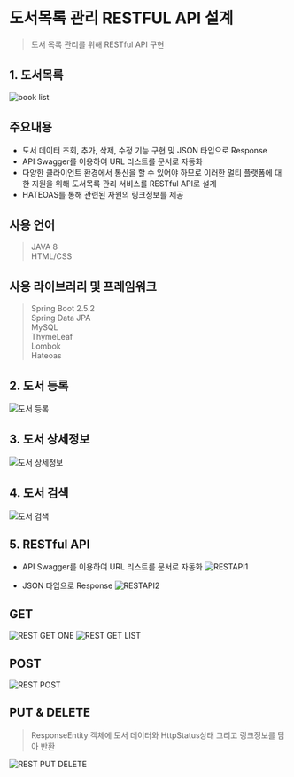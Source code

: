# 도서목록 관리 RESTFUL API 설계

> 도서 목록 관리를 위해 RESTful API 구현


## 1. 도서목록
![book list](https://user-images.githubusercontent.com/37195463/135093257-a3904c57-2628-463e-8d45-479a35555c96.png)

## 주요내용
+ 도서 데이터 조회, 추가, 삭제, 수정 기능 구현 및 JSON 타입으로 Response
+ API Swagger를 이용하여 URL 리스트를 문서로 자동화
+ 다양한 클라이언트 환경에서 통신을 할 수 있어야 하므로 이러한 멀티 플랫폼에 대한 지원을 위해 도서목록 관리 서비스를 RESTful API로 설계
+ HATEOAS를 통해 관련된 자원의 링크정보를 제공


## 사용 언어
> JAVA 8  
> HTML/CSS

## 사용 라이브러리 및 프레임워크
> Spring Boot 2.5.2  
> Spring Data JPA  
> MySQL  
> ThymeLeaf  
> Lombok  
> Hateoas  


## 2. 도서 등록
![도서 등록](https://user-images.githubusercontent.com/37195463/134950275-f42f56c9-a27f-46b1-b7a9-5ca7b3aa99d5.png)

## 3. 도서 상세정보
![도서 상세정보](https://user-images.githubusercontent.com/37195463/134950277-d7f61f23-6d2b-47bd-876c-742ce535b041.png)

## 4. 도서 검색
![도서 검색](https://user-images.githubusercontent.com/37195463/134950273-c15e85e4-f4ef-40a5-9e23-042b9c5bc427.png)

## 5. RESTful API
+ API Swagger를 이용하여 URL 리스트를 문서로 자동화
![RESTAPI1](https://user-images.githubusercontent.com/37195463/134950271-3fa0c993-945f-40b5-a356-19c2178fb4d3.png)

+ JSON 타입으로 Response
![RESTAPI2](https://user-images.githubusercontent.com/37195463/132295058-119fadf4-4682-43f2-80d7-10e258f13dd4.png)

## GET
![REST GET ONE](https://user-images.githubusercontent.com/37195463/134795714-d1b82496-cdfe-4c0c-a433-4896335db840.png) 
![REST GET LIST](https://user-images.githubusercontent.com/37195463/134795711-f566d2ac-15c9-4013-9c9c-11740e056c2b.png)
 

## POST
![REST POST](https://user-images.githubusercontent.com/37195463/134795710-f78ea155-1c4c-4289-8bdc-1ebd053ae0c2.png)
 

## PUT & DELETE
> ResponseEntity 객체에 도서 데이터와 HttpStatus상태 그리고 링크정보를 담아 반환

![REST PUT DELETE](https://user-images.githubusercontent.com/37195463/134795713-b96d924d-5887-4d89-8571-cda3ddd30392.png) 
